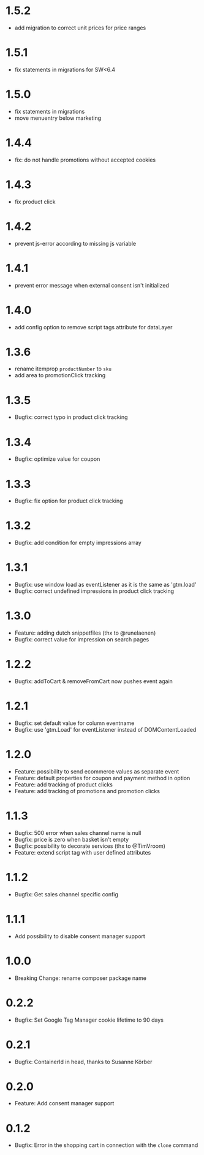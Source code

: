 # 1.5.2
* add migration to correct unit prices for price ranges

# 1.5.1
* fix statements in migrations for SW<6.4

# 1.5.0
* fix statements in migrations
* move menuentry below marketing

# 1.4.4
* fix: do not handle promotions without accepted cookies

# 1.4.3
* fix product click

# 1.4.2
* prevent js-error according to missing js variable

# 1.4.1
* prevent error message when external consent isn't initialized

# 1.4.0
* add config option to remove script tags attribute for dataLayer

# 1.3.6
* rename itemprop `productNumber` to `sku`
* add area to promotionClick tracking

# 1.3.5
* Bugfix: correct typo in product click tracking

# 1.3.4
 * Bugfix: optimize value for coupon

# 1.3.3
 * Bugfix: fix option for product click tracking

# 1.3.2
 * Bugfix: add condition for empty impressions array

# 1.3.1
 * Bugfix: use window load as eventListener as it is the same as 'gtm.load'
 * Bugfix: correct undefined impressions in product click tracking

# 1.3.0
 * Feature: adding dutch snippetfiles (thx to @runelaenen)
 * Bugfix: correct value for impression on search pages

# 1.2.2
 * Bugfix: addToCart & removeFromCart now pushes event again

# 1.2.1
 * Bugfix: set default value for column eventname
 * Bugfix: use 'gtm.Load' for eventListener instead of DOMContentLoaded

# 1.2.0
 * Feature: possibility to send ecommerce values as separate event
 * Feature: default properties for coupon and payment method in option
 * Feature: add tracking of product clicks
 * Feature: add tracking of promotions and promotion clicks

# 1.1.3
 * Bugfix: 500 error when sales channel name is null
 * Bugfix: price is zero when basket isn't empty
 * Bugfix: possibility to decorate services (thx to @TimVroom)
 * Feature: extend script tag with user defined attributes
 
# 1.1.2
 * Bugfix: Get sales channel specific config

# 1.1.1
 * Add possibility to disable consent manager support

# 1.0.0
 * Breaking Change: rename composer package name

# 0.2.2
 * Bugfix: Set Google Tag Manager cookie lifetime to 90 days

# 0.2.1
 * Bugfix: ContainerId in head, thanks to Susanne Körber

# 0.2.0
 * Feature: Add consent manager support

# 0.1.2
 * Bugfix: Error in the shopping cart in connection with the `clone` command
